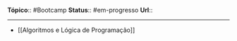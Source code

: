 **Tópico**:: #Bootcamp
**Status**:: #em-progresso 
**Url**:: 

--- 

- [[Algoritmos e Lógica de Programação]]


